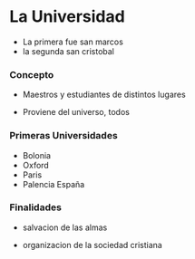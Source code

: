 # La Universidad
- La primera fue san marcos
- la segunda san cristobal
### Concepto

- Maestros y estudiantes de distintos lugares

- Proviene del universo, todos

### Primeras Universidades
 - Bolonia
 - Oxford
 - Paris
 - Palencia España 

###  Finalidades

- salvacion de las almas

- organizacion de la sociedad cristiana
<!--stackedit_data:
eyJoaXN0b3J5IjpbNzk4NjczNTAwLDkxNzY2MjQ3MywxNTI4ND
EyOTcyXX0=
-->